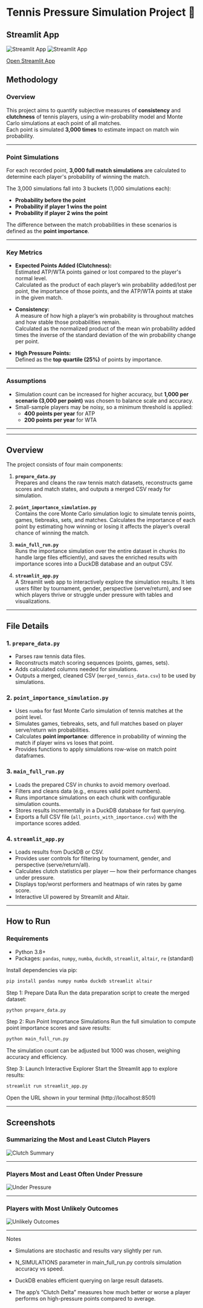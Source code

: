 # Tennis Pressure Simulation Project 🎾

## Streamlit App
![Streamlit App](images/streamlit_preview1.png)
![Streamlit App](images/streamlit_preview2.png)

[Open Streamlit App](https://tennis-point-by-point-52524ann5ef7v8ixz69lt9.streamlit.app/)

## Methodology

### Overview
This project aims to quantify subjective measures of **consistency** and **clutchness** of tennis players, using a win-probability model and Monte Carlo simulations at each point of all matches.  
Each point is simulated **3,000 times** to estimate impact on match win probability.

---

### Point Simulations
For each recorded point, **3,000 full match simulations** are calculated to determine each player's probability of winning the match.  

The 3,000 simulations fall into 3 buckets (1,000 simulations each):

- **Probability before the point**  
- **Probability if player 1 wins the point**  
- **Probability if player 2 wins the point**  

The difference between the match probabilities in these scenarios is defined as the **point importance**.

---

### Key Metrics
- **Expected Points Added (Clutchness):**  
  Estimated ATP/WTA points gained or lost compared to the player's normal level.  
  Calculated as the product of each player’s win probability added/lost per point, the importance of those points, and the ATP/WTA points at stake in the given match.  

- **Consistency:**  
  A measure of how high a player’s win probability is throughout matches and how stable those probabilities remain.  
  Calculated as the normalized product of the mean win probability added times the inverse of the standard deviation of the win probability change per point.  

- **High Pressure Points:**  
  Defined as the **top quartile (25%)** of points by importance.  

---

### Assumptions
- Simulation count can be increased for higher accuracy, but **1,000 per scenario (3,000 per point)** was chosen to balance scale and accuracy.  
- Small-sample players may be noisy, so a minimum threshold is applied:  
  - **400 points per year** for ATP  
  - **200 points per year** for WTA  

---

---



## Overview

The project consists of four main components:

1. **`prepare_data.py`**  
   Prepares and cleans the raw tennis match datasets, reconstructs game scores and match states, and outputs a merged CSV ready for simulation.

2. **`point_importance_simulation.py`**  
   Contains the core Monte Carlo simulation logic to simulate tennis points, games, tiebreaks, sets, and matches. Calculates the importance of each point by estimating how winning or losing it affects the player’s overall chance of winning the match.

3. **`main_full_run.py`**  
   Runs the importance simulation over the entire dataset in chunks (to handle large files efficiently), and saves the enriched results with importance scores into a DuckDB database and an output CSV.

4. **`streamlit_app.py`**  
   A Streamlit web app to interactively explore the simulation results. It lets users filter by tournament, gender, perspective (serve/return), and see which players thrive or struggle under pressure with tables and visualizations.

---

## File Details

### 1. `prepare_data.py`

- Parses raw tennis data files.
- Reconstructs match scoring sequences (points, games, sets).
- Adds calculated columns needed for simulations.
- Outputs a merged, cleaned CSV (`merged_tennis_data.csv`) to be used by simulations.

### 2. `point_importance_simulation.py`

- Uses `numba` for fast Monte Carlo simulation of tennis matches at the point level.
- Simulates games, tiebreaks, sets, and full matches based on player serve/return win probabilities.
- Calculates **point importance**: difference in probability of winning the match if player wins vs loses that point.
- Provides functions to apply simulations row-wise on match point dataframes.

### 3. `main_full_run.py`

- Loads the prepared CSV in chunks to avoid memory overload.
- Filters and cleans data (e.g., ensures valid point numbers).
- Runs importance simulations on each chunk with configurable simulation counts.
- Stores results incrementally in a DuckDB database for fast querying.
- Exports a full CSV file (`all_points_with_importance.csv`) with the importance scores added.

### 4. `streamlit_app.py`

- Loads results from DuckDB or CSV.
- Provides user controls for filtering by tournament, gender, and perspective (serve/return/all).
- Calculates clutch statistics per player — how their performance changes under pressure.
- Displays top/worst performers and heatmaps of win rates by game score.
- Interactive UI powered by Streamlit and Altair.

---

## How to Run

### Requirements

- Python 3.8+
- Packages: `pandas`, `numpy`, `numba`, `duckdb`, `streamlit`, `altair`, `re` (standard)

Install dependencies via pip:

```bash
pip install pandas numpy numba duckdb streamlit altair
```

Step 1: Prepare Data
Run the data preparation script to create the merged dataset:

```bash
python prepare_data.py
```

Step 2: Run Point Importance Simulations
Run the full simulation to compute point importance scores and save results:

```bash
python main_full_run.py
```

The simulation count can be adjusted but 1000 was chosen, weighing accuracy and efficiency.

Step 3: Launch Interactive Explorer
Start the Streamlit app to explore results:

```bash
streamlit run streamlit_app.py
```

Open the URL shown in your terminal (http://localhost:8501)

---

## Screenshots

### Summarizing the Most and Least Clutch Players
![Clutch Summary](images/clutch_summary.png)

---

### Players Most and Least Often Under Pressure
![Under Pressure](images/pct_of_pressure_points.png)

---

### Players with Most Unlikely Outcomes
![Unlikely Outcomes](images/unlikely_outcomes.png)

---


Notes

- Simulations are stochastic and results vary slightly per run.

- N_SIMULATIONS parameter in main_full_run.py controls simulation accuracy vs speed.

- DuckDB enables efficient querying on large result datasets.

- The app’s “Clutch Delta” measures how much better or worse a player performs on high-pressure points compared to average.



